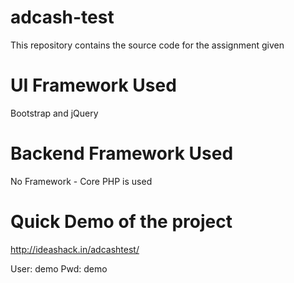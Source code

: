 # adcash-test
This repository contains the source code for the assignment given

# UI Framework Used
Bootstrap and jQuery

# Backend Framework Used
No Framework - Core PHP is used

# Quick Demo of the project
http://ideashack.in/adcashtest/

User: demo
Pwd: demo
